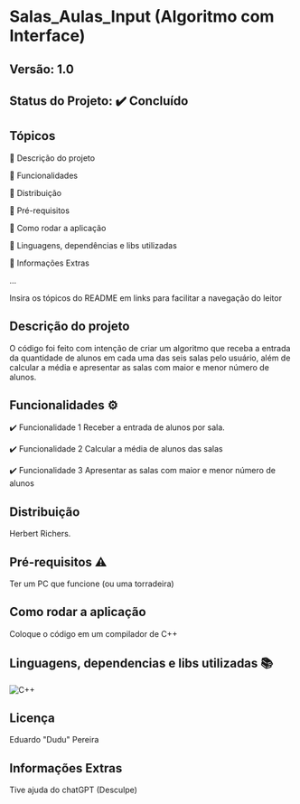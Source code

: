 # Salas_Aulas_Input (Algoritmo com Interface)
## Versão: 1.0 
## Status do Projeto: ✔️ Concluído 

## Tópicos
🔹 Descrição do projeto 

🔹 Funcionalidades

🔹 Distribuição

🔹 Pré-requisitos

🔹 Como rodar a aplicação

🔹 Linguagens, dependências e libs utilizadas

🔹 Informações Extras


...

Insira os tópicos do README em links para facilitar a navegação do leitor

## Descrição do projeto
O código foi feito com intenção de criar um algoritmo que receba a entrada da quantidade de alunos em cada uma das seis salas pelo usuário, além de calcular a média e apresentar as salas com maior e menor número de alunos.

## Funcionalidades ⚙️
✔️ Funcionalidade 1 
Receber a entrada de alunos por sala.

✔️ Funcionalidade 2
Calcular a média de alunos das salas

✔️ Funcionalidade 3
Apresentar as salas com maior e menor número de alunos

## Distribuição
Herbert Richers.

## Pré-requisitos ⚠️    
Ter um PC que funcione (ou uma torradeira)


## Como rodar a aplicação 
Coloque o código em um compilador de C++


## Linguagens, dependencias e libs utilizadas 📚
![C++]([https://img.shields.io/badge/Android-3DDC84?style=for-the-badge&logo=android&logoColor=white](https://img.shields.io/badge/C%2B%2B-00599C?style=for-the-badge&logo=c%2B%2B&logoColor=white))

## Licença
 Eduardo "Dudu" Pereira
 
 ## Informações Extras
Tive ajuda do chatGPT (Desculpe)
